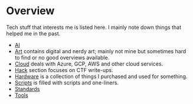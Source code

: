 # Overview

Tech stuff that interests me is listed here. I mainly note down things that helped me in the past.

- [AI](ai/index.md)
- [Art](art/index.md) contains digital and nerdy art; mainly not mine but sometimes hard to find or no good overviews available.
- [Cloud](cloud/index.md) deals with Azure, GCP, AWS and other cloud services.
- [Hack](hack/index.md) section focuses on CTF write-ups.
- [Hardware](hardware/index.md) is a collection of things I purchased and used for something.
- [Scripts](scripts/index.md) is filled with scripts and one-liners.
- [Standards](standards/index.md)
- [Tools](tools/index.md)
